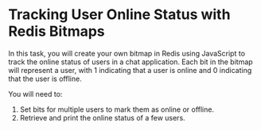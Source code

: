 # Tracking User Online Status with Redis Bitmaps

In this task, you will create your own bitmap in Redis using JavaScript to track the online status of users in a chat application. Each bit in the bitmap will represent a user, with 1 indicating that a user is online and 0 indicating that the user is offline.

You will need to:

1. Set bits for multiple users to mark them as online or offline.
2. Retrieve and print the online status of a few users.